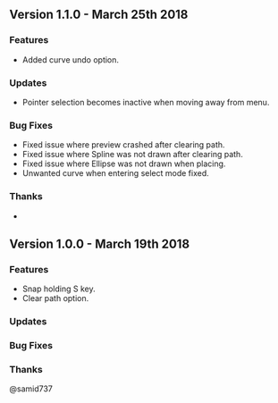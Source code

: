 ## Version 1.1.0 - March 25th 2018

### Features

- Added curve undo option.

### Updates

- Pointer selection becomes inactive when moving away from menu.

### Bug Fixes

- Fixed issue where preview crashed after clearing path.
- Fixed issue where Spline was not drawn after clearing path.
- Fixed issue where Ellipse was not drawn when placing.
- Unwanted curve when entering select mode fixed.

### Thanks

-

## Version 1.0.0 - March 19th 2018

### Features

* Snap holding S key.
* Clear path option.

### Updates

### Bug Fixes

### Thanks

@samid737